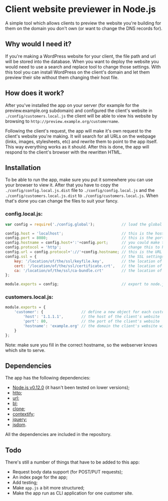 # Client website previewer in Node.js

A simple tool which allows clients to preview the website you're building for them on the domain you don't own (or want to change the DNS records for).

## Why would I need it?

If you're making a WordPress website for your client, the file path and url will be stored into the database. When you want to deploy the website you would need to use a search and replace tool to change those settings. With this tool you can install WordPress on the client's domain and let them preview their site without them changing their host file.

## How does it work?

After you've installed the app on your server (for example for the preview.example.org subdomain) and configured the client's website in `./config/customers.local.js` the client will be able to view his website by browsing to `http://preview.example.org/customername`.

Following the client's request, the app will make it's own request to the client's website you're making. It will search for all URLs on the webpage (links, images, stylesheets, etc) and rewrite them to point to the app itself. This way everything works as it should. After this is done, the app will respond to the client's browser with the rewritten HTML.

## Installation

To be able to run the app, make sure you put it somewhere you can use your browser to view it. After that you have to copy the `./config/config.local.js.dist` file to `./config/config.local.js` and the `./config/customers.local.js.dist` to `./config/customers.local.js`. When that's done you can change the files to suit your fancy.

### config.local.js:
```javascript
var config = require('./config.global');            // load the global config file

config.host = 'localhost';                          // this is the host of the app
config.port = 8080;                                 // this is the port of the app
config.hostname = config.host+':'+config.port;      // you could make this static
config.protocol = 'http';                           // change this to https if you're using SSL
config.url = config.protocol+'://'+config.hostname; // this is the URL that will be prefixed to the URLs on the client's site
config.ssl = {                                      // the SSL settings are only used if the protocol is https
    key: '/location/of/the/ssl/keyfile.key',        // the location of your SSL keyfile
    cert: '/location/of/the/ssl/certificate.crt',   // the location of your SSL certificate file
    ca: '/location/of/the/ssl/ca-bundle.crt'        // the location of your SSL ca-bundle file
};

module.exports = config;                            // export to node.js
```

### customers.local.js:
```javascript
module.exports = {
    'customer': {                 // define a new object for each customer and use URL safe characters for the name
        'host': '1.1.1.1',        // the host of the client's website
        'port': 80,               // the port of the client's website
        'hostname': 'example.org' // the domain the client's website will eventually run on
    }
};
```
Note: make sure you fill in the correct hostname, so the webserver knows which site to serve.

## Dependencies

The app has the following dependencies:

 - [Node.js v0.12.0](http://nodejs.org/) (it hasn't been tested on lower versions);
 - [http](http://nodejs.org/api/http.html);
 - [url](http://nodejs.org/api/url.html);
 - [bl](https://www.npmjs.com/package/bl);
 - [clone](https://www.npmjs.com/package/clone);
 - [contextify](https://www.npmjs.com/package/contextify);
 - [jquery](https://www.npmjs.com/package/jquery);
 - [jsdom](https://www.npmjs.com/package/jsdom).

All the dependencies are included in the repository.

## Todo

There's still a number of things that have to be added to this app:

 - Request body data support (for POST/PUT requests);
 - An index page for the app;
 - Add testing;
 - Make `app.js` a bit more structured;
 - Make the app run as CLI application for one customer site.